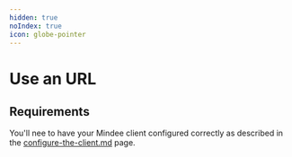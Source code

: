 ```yaml
---
hidden: true
noIndex: true
icon: globe-pointer
---
```


# Use an URL

## Requirements

You'll nee to have your Mindee client configured correctly as described in the [configure-the-client.md](configure-the-client.md "mention") page.

